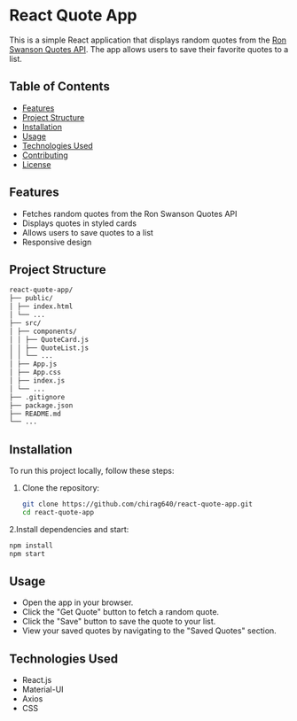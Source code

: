 # React Quote App

This is a simple React application that displays random quotes from the [Ron Swanson Quotes API](https://ron-swanson-quotes.herokuapp.com/v2/quotes). The app allows users to save their favorite quotes to a list.

## Table of Contents

- [Features](#features)
- [Project Structure](#project-structure)
- [Installation](#installation)
- [Usage](#usage)
- [Technologies Used](#technologies-used)
- [Contributing](#contributing)
- [License](#license)

## Features

- Fetches random quotes from the Ron Swanson Quotes API
- Displays quotes in styled cards
- Allows users to save quotes to a list
- Responsive design

## Project Structure

```bash
react-quote-app/
├── public/
│ ├── index.html
│ └── ...
├── src/
│ ├── components/
│ │ ├── QuoteCard.js
│ │ ├── QuoteList.js
│ │ └── ...
│ ├── App.js
│ ├── App.css
│ ├── index.js
│ └── ...
├── .gitignore
├── package.json
├── README.md
└── ...
```

## Installation

To run this project locally, follow these steps:

1. Clone the repository:
   ```bash
   git clone https://github.com/chirag640/react-quote-app.git
   cd react-quote-app
   ```
2.Install dependencies and start:
   ```bash
  npm install
  npm start

   ```


## Usage
- Open the app in your browser.
- Click the "Get Quote" button to fetch a random quote.
- Click the "Save" button to save the quote to your list.
- View your saved quotes by navigating to the "Saved Quotes" section.

## Technologies Used
- React.js
- Material-UI
- Axios
- CSS